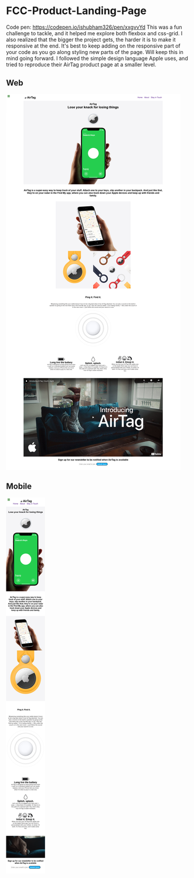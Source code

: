 ﻿# FCC-Product-Landing-Page

Code pen: https://codepen.io/ishubham326/pen/xxgvvYd
This was a fun challenge to tackle, and it helped me explore both flexbox and css-grid. I also realized that the bigger the project gets, the harder it is to make it responsive at the end. It's best to keep adding on the responsive part of your code as you go along styling new parts of the page. Will keep this in mind going forward. I followed the simple design language Apple uses, and tried to reproduce their AirTag product page at a smaller level.

## Web

![alt text](https://github.com/ishubham326/FCC-Product-Landing-Page/blob/main/image1.png)

## Mobile

![alt text](https://github.com/ishubham326/FCC-Product-Landing-Page/blob/main/image2.png)
